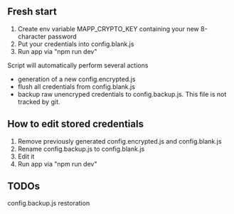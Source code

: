 Fresh start
---
1. Create env variable MAPP_CRYPTO_KEY containing your new 8-character password
2. Put your credentials into config.blank.js
3. Run app via "npm run dev"

Script will automatically perform several actions
- generation of a new config.encrypted.js
- flush all credentials from config.blank.js
- backup raw unencryped credentials to config.backup.js. This file is not tracked by git.

How to edit stored credentials
---
1. Remove previously generated config.encrypted.js and config.blank.js
2. Rename config.backup.js to config.blank.js
3. Edit it
4. Run app via "npm run dev"

TODOs
---
config.backup.js restoration